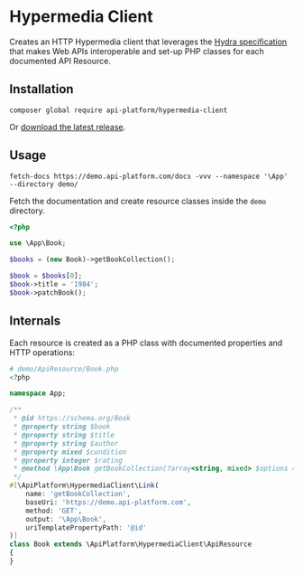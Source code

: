 # Hypermedia Client

Creates an HTTP Hypermedia client that leverages the [Hydra specification](https://www.hydra-cg.com/) 
that makes Web APIs interoperable and set-up PHP classes for each documented API Resource. 

## Installation

```console
composer global require api-platform/hypermedia-client
```

Or [download the latest release](https://github.com/api-platform/hypermedia-client/releases).

## Usage

```console
fetch-docs https://demo.api-platform.com/docs -vvv --namespace '\App' --directory demo/
```

Fetch the documentation and create resource classes inside the `demo` directory.

```php
<?php

use \App\Book;

$books = (new Book)->getBookCollection();

$book = $books[0];
$book->title = '1984';
$book->patchBook();
```

## Internals

Each resource is created as a PHP class with documented properties and HTTP operations:

```php
# demo/ApiResource/Book.php
<?php

namespace App; 

/**
 * @id https://schema.org/Book
 * @property string $book
 * @property string $title
 * @property string $author
 * @property mixed $condition
 * @property integer $rating
 * @method \App\Book getBookCollection(?array<string, mixed> $options = null)
 */
#[\ApiPlatform\HypermediaClient\Link(
    name: 'getBookCollection', 
    baseUri: 'https://demo.api-platform.com', 
    method: 'GET', 
    output: '\App\Book', 
    uriTemplatePropertyPath: '@id'
)]
class Book extends \ApiPlatform\HypermediaClient\ApiResource
{
}
```
